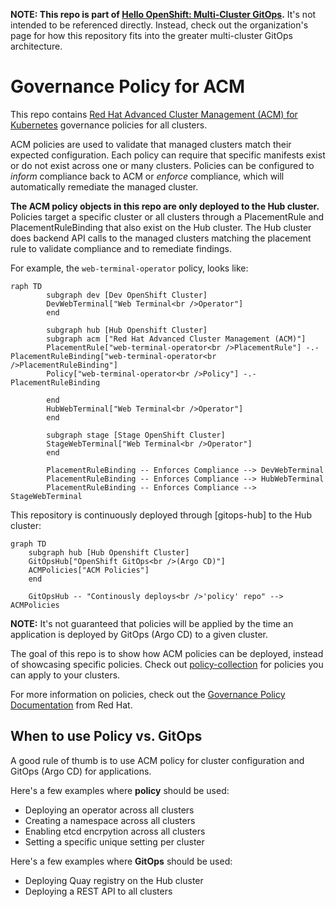 **NOTE: This repo is part of [Hello OpenShift: Multi-Cluster GitOps].** It's
not intended to be referenced directly. Instead, check out the organization's
page for how this repository fits into the greater multi-cluster GitOps
architecture.

# Governance Policy for ACM

This repo contains [Red Hat Advanced Cluster Management (ACM) for Kubernetes]
governance policies for all clusters.

ACM policies are used to validate that managed clusters match their expected
configuration. Each policy can require that specific manifests exist or do not
exist across one or many clusters. Policies can be configured to *inform*
compliance back to ACM or *enforce* compliance, which will automatically
remediate the managed cluster.

**The ACM policy objects in this repo are only deployed to the Hub cluster.**
Policies target a specific cluster or all clusters through a PlacementRule and
PlacementRuleBinding that also exist on the Hub cluster. The Hub cluster does
backend API calls to the managed clusters matching the placement rule to
validate compliance and to remediate findings.

For example, the `web-terminal-operator` policy, looks like:

```mermaid
raph TD
        subgraph dev [Dev OpenShift Cluster]
        DevWebTerminal["Web Terminal<br />Operator"]
        end

        subgraph hub [Hub Openshift Cluster]
        subgraph acm ["Red Hat Advanced Cluster Management (ACM)"]
        PlacementRule["web-terminal-operator<br />PlacementRule"] -.- PlacementRuleBinding["web-terminal-operator<br />PlacementRuleBinding"]
        Policy["web-terminal-operator<br />Policy"] -.- PlacementRuleBinding

        end
        HubWebTerminal["Web Terminal<br />Operator"]
        end

        subgraph stage [Stage OpenShift Cluster]
        StageWebTerminal["Web Terminal<br />Operator"]
        end

        PlacementRuleBinding -- Enforces Compliance --> DevWebTerminal
        PlacementRuleBinding -- Enforces Compliance --> HubWebTerminal
        PlacementRuleBinding -- Enforces Compliance --> StageWebTerminal
```

This repository is continuously deployed through [gitops-hub] to the Hub
cluster:

```mermaid
graph TD
	subgraph hub [Hub Openshift Cluster]
	GitOpsHub["OpenShift GitOps<br />(Argo CD)"]
	ACMPolicies["ACM Policies"]
	end

	GitOpsHub -- "Continously deploys<br />'policy' repo" --> ACMPolicies
```

**NOTE:** It's not guaranteed that policies will be applied by the time an
application is deployed by GitOps (Argo CD) to a given cluster.

The goal of this repo is to show how ACM policies can be deployed, instead of
showcasing specific policies. Check out [policy-collection] for policies you
can apply to your clusters.

For more information on policies, check out the [Governance Policy
Documentation] from Red Hat.

## When to use Policy vs. GitOps

A good rule of thumb is to use ACM policy for cluster configuration and GitOps
(Argo CD) for applications.

Here's a few examples where **policy** should be used:

* Deploying an operator across all clusters
* Creating a namespace across all clusters
* Enabling etcd encrpytion across all clusters
* Setting a specific unique setting per cluster

Here's a few examples where **GitOps** should be used:

* Deploying Quay registry on the Hub cluster
* Deploying a REST API to all clusters

[Governance Policy Documentation]: https://access.redhat.com/documentation/en-us/red_hat_advanced_cluster_management_for_kubernetes/latest/html/governance
[Hello OpenShift: Multi-Cluster GitOps]: https://github.com/hello-openshift-multicluster-gitops
[Red Hat Advanced Cluster Management (ACM) for Kubernetes]: https://www.redhat.com/en/technologies/management/advanced-cluster-management
[policy-collection]: https://github.com/stolostron/policy-collection

